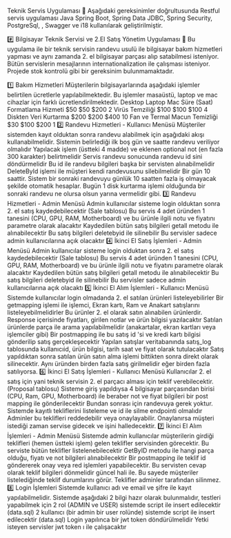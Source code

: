  Teknik Servis Uygulaması
🎯 Aşağıdaki gereksinimler doğrultusunda Restful servis uygulaması Java Spring Boot, Spring Data JDBC, Spring Security, PostgreSql, , Swagger ve i18 kullanılarak geliştirilmiştir.

#️⃣ Bilgisayar Teknik Servisi ve 2.El Satış Yönetim Uygulaması
💼 Bu uygulama ile bir teknik servisin randevu usulü ile bilgisayar bakım hizmetleri yapması ve aynı zamanda 2. el bilgisayar parçası alıp satabilmesi isteniyor. Bütün servislerin mesajlarının internationalization ile çalışması isteniyor. Projede stok kontrolü gibi bir gereksinim bulunmamaktadır.

1️⃣ Bakım Hizmetleri
Müşterilerin bilgisayarlarında aşağıdaki işlemler belirtilen ücretlerle yapılabilmektedir. Bu işlemler masaüstü, laptop ve mac cihazlar için farklı ücretlendirilmektedir.
                              Desktop	Laptop	Mac	Süre (Saat)
Formatlama Hizmeti	            $50  	$50	    $200	 2
Virüs Temziliği    	            $100	$100	  $100	 4
Diskten Veri Kurtarma	          $200	$200  	$400	 10
Fan ve Termal Macun Temizliği	  $30  	$100	  $200	  1
2️⃣ Randevu Hizmetleri - Kullanıcı Menüsü
Müşteriler sistemden kayıt olduktan sonra randevu alabilmek için aşağıdaki akışı kullanabilmelidir.
Sistemin belirlediği ilk boş gün ve saatte randevu veriliyor olmalıdır
Yapılacak işlem (üstteki 4 madde) ve eklenen optional not (en fazla 300 karakter) belirtmelidir
Servis randevu sonucunda randevu id sini döndürmelidir
Bu id ile randevu bilgileri başka bir servisten alınabilmelidir
DeleteById işlemi ile müşteri kendi randevusunu silebilmelidir
Bir gün 10 saattir. Sistem bir sonraki randevuyu günlük 10 saatten fazla iş olmayacak şekilde otomatik hesaplar.
Bugün 1 disk kurtarma işlemi olduğunda bir sonraki randevu ne olursa olsun yarına vermelidir gibi.
3️⃣ Randevu Hizmetleri - Admin Menüsü
Admin kullanıcılar sisteme login olduktan sonra 2. el satış kaydedebilecektir (Sale tablosu)
Bu servis 4 adet üründen 1 tanesini (CPU, GPU, RAM, Motherboard) ve bu ürünle ilgili notu ve fiyatını parametre olarak alacaktır
Kaydedilen bütün satış bilgileri getall metodu ile alınabilecektir
Bu satış bilgileri deletebyid ile silinebilir
Bu servisler sadece admin kullanıcılarına açık olacaktır
4️⃣ İkinci El Satış İşlemleri - Admin Menüsü
Admin kullanıcılar sisteme login olduktan sonra 2. el satış kaydedebilecektir (Sale tablosu)
Bu servis 4 adet üründen 1 tanesini (CPU, GPU, RAM, Motherboard) ve bu ürünle ilgili notu ve fiyatını parametre olarak alacaktır
Kaydedilen bütün satış bilgileri getall metodu ile alınabilecektir
Bu satış bilgileri deletebyid ile silinebilir
Bu servisler sadece admin kullanıcılarına açık olacaktı
5️⃣ İkinci El Alım İşlemleri - Kullanıcı Menüsü
Sistemde kullanıcılar login olmadanda 2. el satılan ürünleri listeleyebilirler
Bir getmapping işlemi ile işlemci, Ekran kartı, Ram ve Anakart satışlarını listeleyebilmelidirler
Bu ürünler 2. el olarak satın alınabilen ürünlerdir. Response içerisinde fiyatları, girilen notlar ve ürün bilgisi yazılacaktır
Satılan ürünlerde parça ile arama yapılabilmelidir (anakartalar, ekran kartları veya işlemciler gibi)
Bir postmapping ile bu satış id 'si ve kredi kartı bilgisi gönderilip satış gerçekleşecektir
Yapılan satışlar veritabanında satış_log tablosunda kullanıcıid, ürün bilgisi, tarih saat ve fiyat olarak tutulacaktır
Satış yapıldıktan sonra satılan ürün satın alma işlemi bittikten sonra direkt olarak silinecektir. Aynı üründen birden fazla satış girilmelidir eğer birden fazla satılıyorsa.
6️⃣ İkinci El Satış İşlemleri - Kullanıcı Menüsü
Kullanıcılar 2. el satış için yani teknik servisin 2. el parçacı alması için teklif verebilecektir. (Proposal tablosu)
Sisteme giriş yapıldıysa 4 bilgisayar parçasından birisi (CPU, Ram, GPU, Motherboard) ile beraber not ve fiyat bilgileri bir post mapping ile gönderilecektir
Bundan sonrası için randevuya gerek yoktur.
Sistemde kayıtlı tekliflerini listeleme ve id ile silme endpointi olmalıdır
Adminler bu teklifleri reddedebilir veya onaylayabilir. Onaylanırsa müşteri istediği zaman servise gidecek ve işini halledecektir.
7️⃣ İkinci El Alım İşlemleri - Admin Menüsü
Sistemde admin kullanıcılar müşterilerin girdiği teklifleri (hemen üstteki işlem) gelen teklifler servisinden görecektir.
Bu serviste bütün teklifler listelenebilecektir
GetByID metodu ile hangi parça olduğu, fiyatı ve not bilgileri alınabilecektir
Bir postmapping ile teklif id göndererek onay veya red işlemleri yapabilecektir. Bu servisten cevap olarak teklif bilgileri dönmelidir güncel hali ile.
Bu sayede müşteriler listelediğinde teklif durumlarını görür. Teklifler adminler tarafından silinmez.
8️⃣ Login İşlemleri
Sistemde kullanıcı adı ve email ve şifre ile kayıt yapılabilmelidir.
Sistemde aşağıdaki 2 bilgi hazır olarak bulunmalıdır, testleri yapabilmek için
2 rol (ADMIN ve USER) sistemde script ile insert edilecektir (data.sql)
2 kullanıcı (bir admin bir user rolünde) sistemde script ile insert edilecektir (data.sql)
Login yapılınca bir jwt token döndürülmelidir
Yetki isteyen servisler jwt token ı ile çalışacaktır
